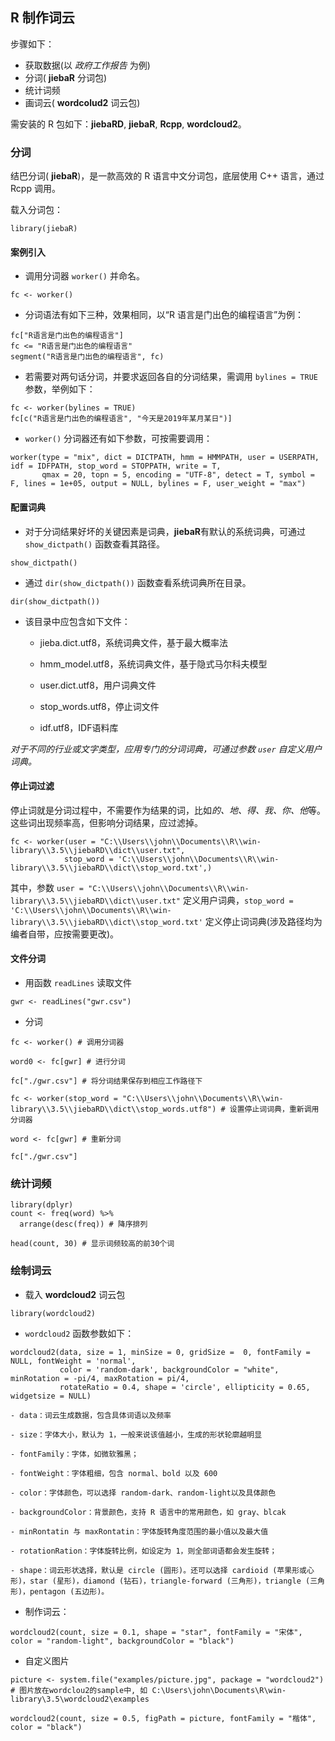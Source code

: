 ## R 制作词云

步骤如下：
- 获取数据(以 *政府工作报告* 为例)
- 分词( **jiebaR** 分词包)
- 统计词频
- 画词云( **wordcolud2** 词云包)

需安装的 R 包如下：**jiebaRD**, **jiebaR**, **Rcpp**, **wordcloud2**。

### 分词
结巴分词( **jiebaR**)，是一款高效的 R 语言中文分词包，底层使用 C++ 语言，通过 Rcpp 调用。

载入分词包：
```
library(jiebaR)
```
#### 案例引入

- 调用分词器 `worker()` 并命名。
```
fc <- worker()
```

- 分词语法有如下三种，效果相同，以“R 语言是门出色的编程语言”为例：
```
fc["R语言是门出色的编程语言"]
fc <= "R语言是门出色的编程语言"
segment("R语言是门出色的编程语言", fc)
```

- 若需要对两句话分词，并要求返回各自的分词结果，需调用 `bylines = TRUE` 参数，举例如下：
```
fc <- worker(bylines = TRUE)
fc[c("R语言是门出色的编程语言", "今天是2019年某月某日")]
```
- `worker()` 分词器还有如下参数，可按需要调用：
```
worker(type = "mix", dict = DICTPATH, hmm = HMMPATH, user = USERPATH, idf = IDFPATH, stop_word = STOPPATH, write = T, 
       qmax = 20, topn = 5, encoding = "UTF-8", detect = T, symbol = F, lines = 1e+05, output = NULL, bylines = F, user_weight = "max")
```
#### 配置词典

- 对于分词结果好坏的关键因素是词典，**jiebaR**有默认的系统词典，可通过 `show_dictpath()` 函数查看其路径。
```
show_dictpath()
```
- 通过 `dir(show_dictpath())` 函数查看系统词典所在目录。
```
dir(show_dictpath())
```
- 该目录中应包含如下文件：

    * jieba.dict.utf8，系统词典文件，基于最大概率法

    * hmm_model.utf8，系统词典文件，基于隐式马尔科夫模型

    * user.dict.utf8，用户词典文件

    * stop_words.utf8，停止词文件

    * idf.utf8，IDF语料库

*对于不同的行业或文字类型，应用专门的分词词典，可通过参数 `user` 自定义用户词典。*

#### 停止词过滤

停止词就是分词过程中，不需要作为结果的词，比如*的、地、得、我、你、他*等。这些词出现频率高，但影响分词结果，应过滤掉。

```
fc <- worker(user = "C:\\Users\\john\\Documents\\R\\win-library\\3.5\\jiebaRD\\dict\\user.txt", 
            stop_word = 'C:\\Users\\john\\Documents\\R\\win-library\\3.5\\jiebaRD\\dict\\stop_word.txt',)
```
其中，参数 `user = "C:\\Users\\john\\Documents\\R\\win-library\\3.5\\jiebaRD\\dict\\user.txt"` 定义用户词典，`stop_word = 'C:\\Users\\john\\Documents\\R\\win-library\\3.5\\jiebaRD\\dict\\stop_word.txt'` 定义停止词词典(涉及路径均为编者自带，应按需要更改)。

#### 文件分词
- 用函数 `readLines` 读取文件
```
gwr <- readLines("gwr.csv") 
```
- 分词
```
fc <- worker() # 调用分词器

word0 <- fc[gwr] # 进行分词

fc["./gwr.csv"] # 将分词结果保存到相应工作路径下

fc <- worker(stop_word = "C:\\Users\\john\\Documents\\R\\win-library\\3.5\\jiebaRD\\dict\\stop_words.utf8") # 设置停止词词典，重新调用分词器

word <- fc[gwr] # 重新分词

fc["./gwr.csv"]
```

### 统计词频

```
library(dplyr)
count <- freq(word) %>%
  arrange(desc(freq)) # 降序排列

head(count, 30) # 显示词频较高的前30个词
```

### 绘制词云

- 载入 **wordcloud2** 词云包
```
library(wordcloud2)
```

- `wordcloud2` 函数参数如下：

```
wordcloud2(data, size = 1, minSize = 0, gridSize =  0, fontFamily = NULL, fontWeight = 'normal', 
           color = 'random-dark', backgroundColor = "white", minRotation = -pi/4, maxRotation = pi/4, 
           rotateRatio = 0.4, shape = 'circle', ellipticity = 0.65, widgetsize = NULL) 
```

    - data：词云生成数据，包含具体词语以及频率

    - size：字体大小，默认为 1，一般来说该值越小，生成的形状轮廓越明显

    - fontFamily：字体，如微软雅黑；

    - fontWeight：字体粗细，包含 normal、bold 以及 600

    - color：字体颜色，可以选择 random-dark、random-light以及具体颜色

    - backgroundColor：背景颜色，支持 R 语言中的常用颜色，如 gray、blcak

    - minRontatin 与 maxRontatin：字体旋转角度范围的最小值以及最大值

    - rotationRation：字体旋转比例，如设定为 1，则全部词语都会发生旋转；

    - shape：词云形状选择，默认是 circle (圆形)。还可以选择 cardioid (苹果形或心形)，star (星形)，diamond (钻石)，triangle-forward (三角形)，triangle (三角形)，pentagon (五边形)。

- 制作词云：
```
wordcloud2(count, size = 0.1, shape = "star", fontFamily = "宋体", color = "random-light", backgroundColor = "black")
```
- 自定义图片
```
picture <- system.file("examples/picture.jpg", package = "wordcloud2") # 图片放在wordclou2的sample中, 如 C:\Users\john\Documents\R\win-library\3.5\wordcloud2\examples

wordcloud2(count, size = 0.5, figPath = picture, fontFamily = "楷体", color = "black")
```
